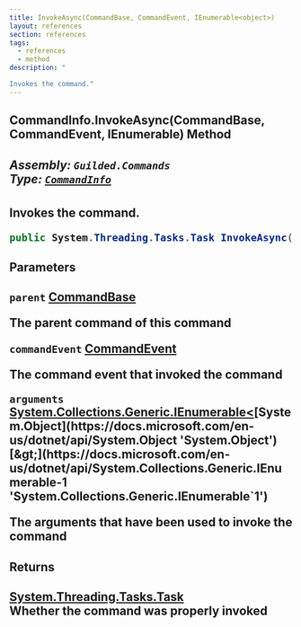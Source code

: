 ```yaml
---
title: InvokeAsync(CommandBase, CommandEvent, IEnumerable<object>)
layout: references
section: references
tags:
  - references
  - method
description: "

Invokes the command."
---
```


## CommandInfo.InvokeAsync(CommandBase, CommandEvent, IEnumerable<object>) Method
##### **Assembly:** `Guilded.Commands`<br/>**Type:** [`CommandInfo`](CommandInfo 'Guilded.Commands.CommandInfo')

Invokes the command.

```csharp
public System.Threading.Tasks.Task InvokeAsync(Guilded.Commands.CommandBase parent, Guilded.Commands.CommandEvent commandEvent, System.Collections.Generic.IEnumerable<object> arguments);
```
#### Parameters

<a name='Guilded.Commands.CommandInfo.InvokeAsync(Guilded.Commands.CommandBase,Guilded.Commands.CommandEvent,System.Collections.Generic.IEnumerable_object_).parent'></a>

`parent` [CommandBase](CommandBase 'Guilded.Commands.CommandBase')

The parent command of this command

<a name='Guilded.Commands.CommandInfo.InvokeAsync(Guilded.Commands.CommandBase,Guilded.Commands.CommandEvent,System.Collections.Generic.IEnumerable_object_).commandEvent'></a>

`commandEvent` [CommandEvent](CommandEvent 'Guilded.Commands.CommandEvent')

The command event that invoked the command

<a name='Guilded.Commands.CommandInfo.InvokeAsync(Guilded.Commands.CommandBase,Guilded.Commands.CommandEvent,System.Collections.Generic.IEnumerable_object_).arguments'></a>

`arguments` [System.Collections.Generic.IEnumerable&lt;](https://docs.microsoft.com/en-us/dotnet/api/System.Collections.Generic.IEnumerable-1 'System.Collections.Generic.IEnumerable`1')[System.Object](https://docs.microsoft.com/en-us/dotnet/api/System.Object 'System.Object')[&gt;](https://docs.microsoft.com/en-us/dotnet/api/System.Collections.Generic.IEnumerable-1 'System.Collections.Generic.IEnumerable`1')

The arguments that have been used to invoke the command

#### Returns
[System.Threading.Tasks.Task](https://docs.microsoft.com/en-us/dotnet/api/System.Threading.Tasks.Task 'System.Threading.Tasks.Task')  
Whether the command was properly invoked